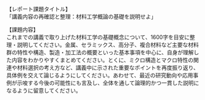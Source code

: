 【レポート課題タイトル】  
「講義内容の再確認と整理：材料工学概論の基礎を説明せよ」

【課題内容】  
これまでの講義で取り上げた材料工学の基礎概念について、1600字を目安に整理・説明してください。金属、セラミックス、高分子、複合材料など主要な材料群の特性や構造、製造・加工法の概要といった基本事項を中心に、自身が理解した内容をわかりやすくまとめてください。とくに、ミクロ構造とマクロ特性の関連や材料選択の考え方など、講義中に示された重要なポイントを再度振り返り、具体例を交えて論じるようにしてください。あわせて、最近の研究動向や応用事例が示唆する今後の可能性にも言及し、全体を通して論理的かつ一貫した説明になるように留意してください。